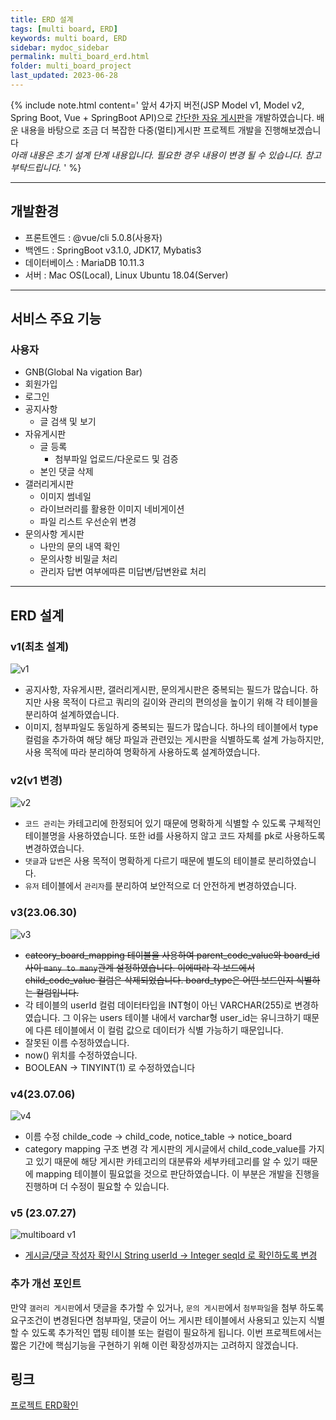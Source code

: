 ```yaml
---
title: ERD 설계
tags: [multi board, ERD]
keywords: multi board, ERD
sidebar: mydoc_sidebar
permalink: multi_board_erd.html
folder: multi_board_project
last_updated: 2023-06-28
---
```


{% include note.html content='
앞서 4가지 버전(JSP Model v1, Model v2, Spring Boot, Vue + SpringBoot API)으로 
[간단한 자유 게시판](https://www.notion.so/whssodi/6bdc5114ae3f4a68a717a1740465b274?pvs=4)을 개발하였습니다. 배운 내용을 바탕으로 조금 더 복잡한 다중(멀티)게시판 프로젝트 개발을 진행해보겠습니다<br/>
 *아래 내용은 초기 설계 단계 내용입니다. 필요한 경우 내용이 변경 될 수 있습니다. 참고 부탁드립니다.*
' %}


---
## 개발환경

- 프론트엔드 : @vue/cli 5.0.8(사용자)
- 백엔드 : SpringBoot v3.1.0, JDK17, Mybatis3 
- 데이터베이스 : MariaDB 10.11.3
- 서버 : Mac OS(Local), Linux Ubuntu 18.04(Server)

---
## 서비스 주요 기능

### 사용자 
  - GNB(Global Na vigation Bar)
  - 회원가입
  - 로그인
  - 공지사항
    - 글 검색 및 보기
  - 자유게시판
    - 글 등록
      - 첨부파일 업로드/다운로드 및 검증
    - 본인 댓글 삭제
  - 갤러리게시판
    - 이미지 썸네일
    - 라이브러리를 활용한 이미지 네비게이션
    - 파일 리스트 우선순위 변경 
  - 문의사항 게시판
    - 나만의 문의 내역 확인
    - 문의사항 비밀글 처리
    - 관리자 답변 여부에따른 미답변/답변완료 처리



---
## ERD 설계
### v1(최초 설계)
![v1](https://github.com/JeonJe/Multi_Board/assets/43032391/4e5eb8a9-1091-4368-b892-dbfdc4008b72)
- 공지사항, 자유게시판, 갤러리게시판, 문의게시판은 중복되는 필드가 많습니다. 하지만 사용 목적이 다르고 쿼리의 길이와 관리의 편의성을 높이기 위해 각 테이블을 분리하여 설계하였습니다.
- 이미지, 첨부파일도 동일하게 중복되는 필드가 많습니다. 하나의 테이블에서 type 컬럼을 추가하여 해당 해당 파일과 관련있는 게시판을 식별하도록 설계 가능하지만, 사용 목적에 따라 분리하여 명확하게 사용하도록 설계하였습니다. 


### v2(v1 변경)
![v2](https://github.com/JeonJe/Multi_Board/assets/43032391/0e650230-9fb8-490b-93cd-4296a451c23e)
- `코드 관리`는 카테고리에 한정되어 있기 때문에 명확하게 식별할 수 있도록 구체적인 테이블명을 사용하였습니다. 또한 id를 사용하지 않고 코드 자체를 pk로 사용하도록 변경하였습니다.
- `댓글`과 `답변`은 사용 목적이 명확하게 다르기 때문에 별도의 테이블로 분리하였습니다.
- `유저` 테이블에서 `관리자`를 분리하여 보안적으로 더 안전하게 변경하였습니다.

### v3(23.06.30)
![v3](https://github.com/JeonJe/Free_Board/assets/43032391/92a41ced-116c-47fd-89a3-628547351477)
- ~~cateory_board_mapping 테이블을 사용하여 parent_code_value와 board_id 사이 `many to many`관계 설정하였습니다. 이에따라 각 보드에서 child_code_value 컬럼은 삭제되었습니다. board_type은 어떤 보드인지 식별하는 컬럼입니다.~~
- 각 테이블의 userId 컬럼 데이터타입을 INT형이 아닌 VARCHAR(255)로 변경하였습니다. 그 이유는 users 테이블 내에서  varchar형 user_id는 유니크하기 때문에 다른 테이블에서 이 컬럼 값으로 데이터가 식별 가능하기 때문입니다.
- 잘못된 이름 수정하였습니다.
- now() 위치를 수정하였습니다.
- BOOLEAN -> TINYINT(1) 로 수정하였습니다

### v4(23.07.06)

![v4](https://github.com/JeonJe/Multi_Board/assets/43032391/ad1403a1-5124-41b8-af60-38f6e9c12c87)
- 이름 수정 childe_code -> child_code, notice_table -> notice_board
- category mapping 구조 변경 
  각 게시판의 게시글에서 child_code_value를 가지고 있기 때문에 해당 게시판 카테고리의 대분류와 세부카테고리를 알 수 있기 때문에 mapping 테이블이 필요없을 것으로 판단하였습니다. 이 부분은 개발을 진행을 진행하며 더 수정이 필요할 수 있습니다.

### v5 (23.07.27)
![multiboard v1](https://github.com/JeonJe/Free_Board/assets/43032391/b7b20347-b954-41d2-827e-520ad07c2b8a)


- [게시글/댓글 작성자 확인시 String userId -> Integer seqId 로 확인하도록 변경](https://github.com/JeonJe/Free_Board/multi_board_midterm_check)

### 추가 개선 포인트
만약 `갤러리 게시판`에서 댓글을 추가할 수 있거나, `문의 게시판`에서 `첨부파일`을 첨부 하도록 요구조건이 변경된다면 첨부파일, 댓글이 어느 게시판 테이블에서 사용되고 있는지 식별할 수 있도록 추가적인 맵핑 테이블 또는 컬럼이 필요하게 됩니다. 이번 프로젝트에서는 짧은 기간에 핵심기능을 구현하기 위해 이런 확장성까지는 고려하지 않겠습니다.


## 링크
[프로젝트 ERD확인](https://www.erdcloud.com/d/Em46o5hy4evaZy4oN)

  